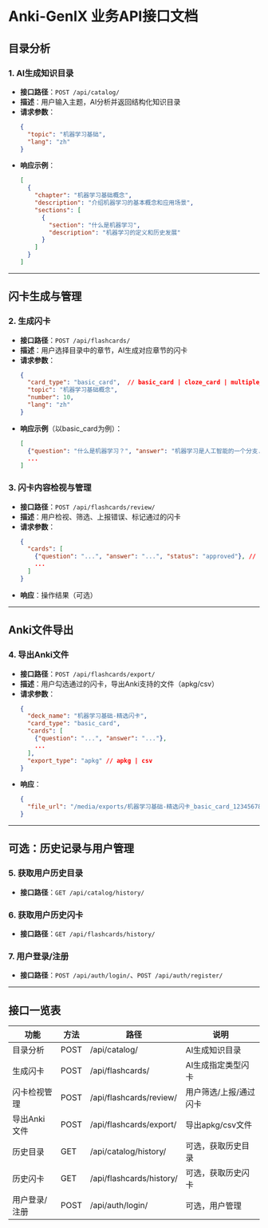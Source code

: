 # Anki-GenIX 业务API接口文档

## 目录分析

### 1. AI生成知识目录
- **接口路径**：`POST /api/catalog/`
- **描述**：用户输入主题，AI分析并返回结构化知识目录
- **请求参数**：
  ```json
  {
    "topic": "机器学习基础",
    "lang": "zh"
  }
  ```
- **响应示例**：
  ```json
  [
    {
      "chapter": "机器学习基础概念",
      "description": "介绍机器学习的基本概念和应用场景",
      "sections": [
        {
          "section": "什么是机器学习",
          "description": "机器学习的定义和历史发展"
        }
      ]
    }
  ]
  ```

---

## 闪卡生成与管理

### 2. 生成闪卡
- **接口路径**：`POST /api/flashcards/`
- **描述**：用户选择目录中的章节，AI生成对应章节的闪卡
- **请求参数**：
  ```json
  {
    "card_type": "basic_card",  // basic_card | cloze_card | multiple_choice_card
    "topic": "机器学习基础概念",
    "number": 10,
    "lang": "zh"
  }
  ```
- **响应示例**（以basic_card为例）：
  ```json
  [
    {"question": "什么是机器学习？", "answer": "机器学习是人工智能的一个分支..."},
    ...
  ]
  ```

### 3. 闪卡内容检视与管理
- **接口路径**：`POST /api/flashcards/review/`
- **描述**：用户检视、筛选、上报错误、标记通过的闪卡
- **请求参数**：
  ```json
  {
    "cards": [
      {"question": "...", "answer": "...", "status": "approved"}, // approved | rejected | error
      ...
    ]
  }
  ```
- **响应**：操作结果（可选）

---

## Anki文件导出

### 4. 导出Anki文件
- **接口路径**：`POST /api/flashcards/export/`
- **描述**：用户勾选通过的闪卡，导出Anki支持的文件（apkg/csv）
- **请求参数**：
  ```json
  {
    "deck_name": "机器学习基础-精选闪卡",
    "card_type": "basic_card",
    "cards": [
      {"question": "...", "answer": "..."},
      ...
    ],
    "export_type": "apkg" // apkg | csv
  }
  ```
- **响应**：
  ```json
  {
    "file_url": "/media/exports/机器学习基础-精选闪卡_basic_card_123456789.apkg"
  }
  ```

---

## 可选：历史记录与用户管理

### 5. 获取用户历史目录
- **接口路径**：`GET /api/catalog/history/`

### 6. 获取用户历史闪卡
- **接口路径**：`GET /api/flashcards/history/`

### 7. 用户登录/注册
- **接口路径**：`POST /api/auth/login/`、`POST /api/auth/register/`

---

## 接口一览表

| 功能           | 方法 | 路径                        | 说明                     |
|----------------|------|-----------------------------|--------------------------|
| 目录分析       | POST | /api/catalog/               | AI生成知识目录           |
| 生成闪卡       | POST | /api/flashcards/            | AI生成指定类型闪卡       |
| 闪卡检视管理   | POST | /api/flashcards/review/     | 用户筛选/上报/通过闪卡   |
| 导出Anki文件   | POST | /api/flashcards/export/     | 导出apkg/csv文件         |
| 历史目录       | GET  | /api/catalog/history/       | 可选，获取历史目录       |
| 历史闪卡       | GET  | /api/flashcards/history/    | 可选，获取历史闪卡       |
| 用户登录/注册  | POST | /api/auth/login/            | 可选，用户管理           | 